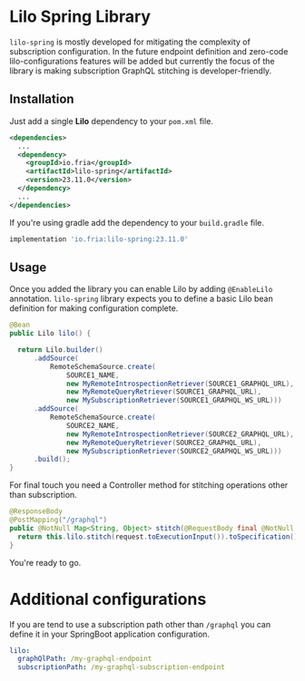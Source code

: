 # Lilo Spring Library

`lilo-spring` is mostly developed for mitigating the complexity of subscription configuration. In the future endpoint definition and
zero-code lilo-configurations features will be added but currently the focus of the library is making subscription GraphQL stitching is
developer-friendly.

## Installation

Just add a single **Lilo** dependency to your `pom.xml` file.

```xml
<dependencies>
  ...
  <dependency>
    <groupId>io.fria</groupId>
    <artifactId>lilo-spring</artifactId>
    <version>23.11.0</version>
  </dependency>
  ...
</dependencies>
```

If you're using gradle add the dependency to your `build.gradle` file.

```groovy
implementation 'io.fria:lilo-spring:23.11.0'
```

## Usage

Once you added the library you can enable Lilo by adding `@EnableLilo` annotation. `lilo-spring` library expects you to define
a basic Lilo bean definition for making configuration complete.

```java
@Bean
public Lilo lilo() {

  return Lilo.builder()
      .addSource(
          RemoteSchemaSource.create(
              SOURCE1_NAME,
              new MyRemoteIntrospectionRetriever(SOURCE1_GRAPHQL_URL),
              new MyRemoteQueryRetriever(SOURCE1_GRAPHQL_URL),
              new MySubscriptionRetriever(SOURCE1_GRAPHQL_WS_URL)))
      .addSource(
          RemoteSchemaSource.create(
              SOURCE2_NAME,
              new MyRemoteIntrospectionRetriever(SOURCE2_GRAPHQL_URL),
              new MyRemoteQueryRetriever(SOURCE2_GRAPHQL_URL),
              new MySubscriptionRetriever(SOURCE2_GRAPHQL_WS_URL)))
      .build();
}
```

For final touch you need a Controller method for stitching operations other than subscription. 

```java
@ResponseBody
@PostMapping("/graphql")
public @NotNull Map<String, Object> stitch(@RequestBody final @NotNull GraphQLRequest request) {
  return this.lilo.stitch(request.toExecutionInput()).toSpecification();
}
```

You're ready to go.

# Additional configurations

If you are tend to use a subscription path other than `/graphql` you can define it in your SpringBoot application configuration.

```yaml
lilo:
  graphQlPath: /my-graphql-endpoint
  subscriptionPath: /my-graphql-subscription-endpoint
```
